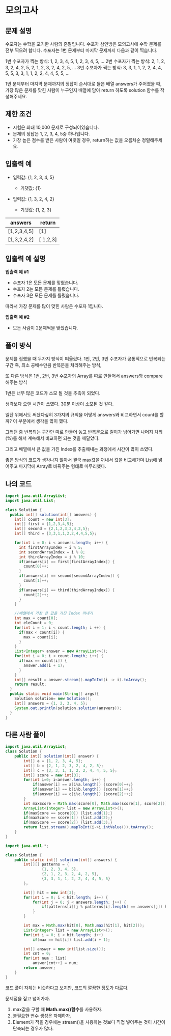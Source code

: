 # 모의고사

## 문제 설명

수포자는 수학을 포기한 사람의 준말입니다. 수포자 삼인방은 모의고사에 수학 문제를 전부 찍으려 합니다. 수포자는 1번 문제부터 마지막 문제까지 다음과 같이 찍습니다.

1번 수포자가 찍는 방식: 1, 2, 3, 4, 5, 1, 2, 3, 4, 5, ...
2번 수포자가 찍는 방식: 2, 1, 2, 3, 2, 4, 2, 5, 2, 1, 2, 3, 2, 4, 2, 5, ...
3번 수포자가 찍는 방식: 3, 3, 1, 1, 2, 2, 4, 4, 5, 5, 3, 3, 1, 1, 2, 2, 4, 4, 5, 5, ...

1번 문제부터 마지막 문제까지의 정답이 순서대로 들은 배열 answers가 주어졌을 때, 가장 많은 문제를 맞힌 사람이 누구인지 배열에 담아 return 하도록 solution 함수를 작성해주세요.

## 제한 조건

- 시험은 최대 10,000 문제로 구성되어있습니다.
- 문제의 정답은 1, 2, 3, 4, 5중 하나입니다.
- 가장 높은 점수를 받은 사람이 여럿일 경우, return하는 값을 오름차순 정렬해주세요.

## 입출력 예

- 입력값: {1, 2, 3, 4, 5}
  - 기댓값: {1}

- 입력값: {1, 3, 2, 4, 2}
  - 기댓값: {1, 2, 3}

| answers	    | return    |
|-------------|-----------|
 | [1,2,3,4,5] | 	[1]      |
 | [1,3,2,4,2] | 	[ 1,2,3] |

## 입출력 예 설명

**입출력 예 #1**

- 수포자 1은 모든 문제를 맞혔습니다.
- 수포자 2는 모든 문제를 틀렸습니다.
- 수포자 3은 모든 문제를 틀렸습니다.

따라서 가장 문제를 많이 맞힌 사람은 수포자 1입니다.

**입출력 예 #2**

- 모든 사람이 2문제씩을 맞췄습니다.

## 풀이 방식

문제를 접했을 때 두가지 방식이 떠올랐다. 1번, 2번, 3번 수포자가 공통적으로 반복되는 구간 즉, 최소 공배수만큼 반복문을 처리해주는 방식,

또 다른 방식은 1번, 2번, 3번 수포자의 Array를 따로 만들어서 answers와 compare해주는 방식

1번은 너무 많은 코드가 소모 될 것을 추측이 되었다.

생각보다 오랜 시간이 쓰였다. 30분 이상이 소모된 것 같다.

일단 위에서도 써놨다싶히 3가지의 규칙을 어떻게 answers와 비교하면서 count를 할까? 이 부분에서 생각을 많이 했다.

그러던 중 반복되는 구간만 따로 만들어 놓고 반복문으로 길이가 넘어가면 나머지 처리(%)를 해서 계속해서 비교하면 되는 것을 깨달았다.

그리고 배열에서 큰 값을 가진 Index를 추출해내는 과정에서 시간이 많이 쓰였다.

좋은 방식의 코드가 생각나지 않아서 결국 max값을 꺼내서 값을 비교해가며 List에 넣어주고 마지막에 Array로 바꿔주는 형태로 마무리했다.

## 나의 코드

```java
import java.util.ArrayList;
import java.util.List;

class Solution {
  public int[] solution(int[] answers) {
    int[] count = new int[3];
    int[] first = {1,2,3,4,5};
    int[] second = {2,1,2,3,2,4,2,5};
    int[] third = {3,3,1,1,2,2,4,4,5,5};

    for(int i = 0; i < answers.length; i++) {
      int firstArrayIndex = i % 5;
      int secondArrayIndex = i % 8;
      int thirdArrayIndex = i % 10;
      if(answers[i] == first[firstArrayIndex]) {
        count[0]++;
      }
      if(answers[i] == second[secondArrayIndex]) {
        count[1]++;
      }
      if(answers[i] == third[thirdArrayIndex]) {
        count[2]++;
      }
    }

    //배열에서 가장 큰 값을 가진 Index 꺼내기
    int max = count[0];
    int eleCount = 0;
    for(int i = 1; i < count.length; i ++) {
      if(max < count[i]) {
        max = count[i];
      }
    }
    List<Integer> answer = new ArrayList<>();
    for(int i = 0; i < count.length; i++) {
      if(max == count[i]) {
        answer.add(i + 1);
      }
    }
    int[] result = answer.stream().mapToInt(i -> i).toArray();
    return result;
  }
  public static void main(String[] args){
    Solution solution= new Solution();
    int[] answers = {1, 2, 3, 4, 5};
    System.out.println(solution.solution(answers));
  }
}
```

## 다른 사람 풀이

```java
import java.util.ArrayList;
class Solution {
    public int[] solution(int[] answer) {
        int[] a = {1, 2, 3, 4, 5};
        int[] b = {2, 1, 2, 3, 2, 4, 2, 5};
        int[] c = {3, 3, 1, 1, 2, 2, 4, 4, 5, 5};
        int[] score = new int[3];
        for(int i=0; i<answer.length; i++) {
            if(answer[i] == a[i%a.length]) {score[0]++;}
            if(answer[i] == b[i%b.length]) {score[1]++;}
            if(answer[i] == c[i%c.length]) {score[2]++;}
        }
        int maxScore = Math.max(score[0], Math.max(score[1], score[2]));
        ArrayList<Integer> list = new ArrayList<>();
        if(maxScore == score[0]) {list.add(1);}
        if(maxScore == score[1]) {list.add(2);}
        if(maxScore == score[2]) {list.add(3);}
        return list.stream().mapToInt(i->i.intValue()).toArray();
    }
}
```

```java
import java.util.*;

class Solution {
    public static int[] solution(int[] answers) {
        int[][] patterns = {
                {1, 2, 3, 4, 5},
                {2, 1, 2, 3, 2, 4, 2, 5},
                {3, 3, 1, 1, 2, 2, 4, 4, 5, 5}
        };

        int[] hit = new int[3];
        for(int i = 0; i < hit.length; i++) {
            for(int j = 0; j < answers.length; j++) {
                if(patterns[i][j % patterns[i].length] == answers[j]) hit[i]++;
            }
        }

        int max = Math.max(hit[0], Math.max(hit[1], hit[2]));
        List<Integer> list = new ArrayList<>();
        for(int i = 0; i < hit.length; i++)
            if(max == hit[i]) list.add(i + 1);

        int[] answer = new int[list.size()];
        int cnt = 0;
        for(int num : list)
            answer[cnt++] = num;
        return answer;
    }
}
```

코드 풀이 자체는 비슷하다고 보지만, 코드의 깔끔한 정도가 다르다. 

문제점을 짚고 넘어가자.

1. max값을 구할 때 **Math.max()함수**를 사용하자.
2. 불필요한 변수 생성은 자제하자.
3. Element가 적을 경우에는 stream()을 사용하는 것보다 직접 넣어주는 것이 시간이 단축되는 경우가 많다.